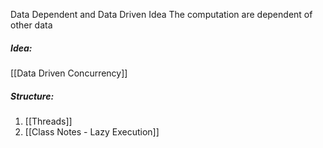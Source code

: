 Data Dependent and Data Driven Idea
The computation are dependent of other data
##### Idea:
[[Data Driven Concurrency]]
##### Structure:
1) [[Threads]]
2) [[Class Notes - Lazy Execution]]
